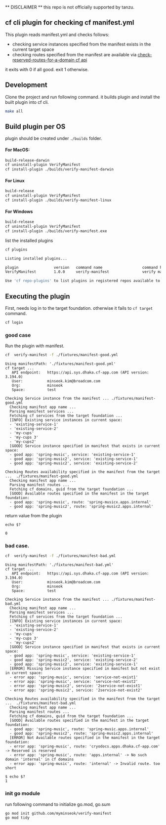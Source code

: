 
** DISCLAIMER **
this repo is not officially supported by tanzu.

## cf cli plugin for checking cf manifest.yml 
This plugin reads manifest.yml and checks follows:
- checking service instances specified from the manifest exists in the current target space
- checking routes specified from the manifest are available via [check-reserved-routes-for-a-domain cf api](https://v3-apidocs.cloudfoundry.org/version/3.197.0/index.html#check-reserved-routes-for-a-domain)

it exits with 0 if all good. exit 1 otherwise.

## Development
Clone the project and run following command. it builds plugin and install the built plugin into cf cli.
```sh
make all
```

## Build plugin per OS
plugin should be created under `./builds` folder.

#### For MacOS:
```sh
build-release-darwin
cf uninstall-plugin VerifyManifest
cf install-plugin ./builds/verify-manifest-darwin
```

#### For Linux
```sh
build-release
cf uninstall-plugin VerifyManifest
cf install-plugin ./builds/verify-manifest-linux
```
#### For Windows
```sh
build-release
cf uninstall-plugin VerifyManifest
cf install-plugin ./builds/verify-manifest.exe
```


list the installed plugins 
```sh
cf plugins
```

```sh
Listing installed plugins...

plugin                version   command name                  command help
VerifyManifest        1.0.0     verify-manifest               verify manifest.yml for service instances and routes

Use 'cf repo-plugins' to list plugins in registered repos available to install
```

## Executing the plugin

First, needs log in to the target foundation. otherwise it fails to `cf target` command.
```sh
cf login
```

### good case
Run the plugin with manifest.
```sh
cf  verify-manifest -f ./fixtures/manifest-good.yml
```
```
Using manifestPath: './fixtures/manifest-good.yml'
cf target ...
   API endpoint:   https://api.sys.dhaka.cf-app.com (API version: 3.194.0)
   User:           minseok.kim@broadcom.com
   Org:            minseok
   Space:          test

Checking Service instance from the manifest ... ./fixtures/manifest-good.yml
  Checking manifest app name ...
  Parsing manifest services ...
  Fetching cf services from the target foundation ...
  [INFO] Existing service instances in current space:
  - 'existing-service-1'
  - 'existing-service-2'
  - 'my-cups'
  - 'my-cups 3'
  - 'my-cups2'
  [GOOD] Service instance specified in manifest that exists in current space:
  - good app: 'spring-music', service: 'existing-service-1'
  - good app: 'spring-music2', service: 'existing-service-1'
  - good app: 'spring-music2', service: 'existing-service-2'

Checking Routes availability specified in the manifest from the target ...  ./fixtures/manifest-good.yml
  Checking manifest app name ...
  Parsing manifest routes ...
  Fetching cf domains, guid from the target foundation ...
  [GOOD] Available routes specified in the manifest in the target foundation:
  - good app: 'spring-music', route: 'spring-musicx.apps.internal'
  - good app: 'spring-music2', route: 'spring-music2.apps.internal'
```

return value from the plugin 
```
echo $?

0
```

### bad case.
```sh
cf  verify-manifest -f ./fixtures/manifest-bad.yml
```

```
Using manifestPath: './fixtures/manifest-bad.yml'
cf target ...
   API endpoint:   https://api.sys.dhaka.cf-app.com (API version: 3.194.0)
   User:           minseok.kim@broadcom.com
   Org:            minseok
   Space:          test

Checking Service instance from the manifest ... ./fixtures/manifest-bad.yml
  Checking manifest app name ...
  Parsing manifest services ...
  Fetching cf services from the target foundation ...
  [INFO] Existing service instances in current space:
  - 'existing-service-1'
  - 'existing-service-2'
  - 'my-cups'
  - 'my-cups 3'
  - 'my-cups2'
  [GOOD] Service instance specified in manifest that exists in current space:
  - good app: 'spring-music', service: 'existing-service-1'
  - good app: 'spring-music2', service: 'existing-service-2'
  - good app: 'spring-music2', service: 'existing-service-1'
  [ERROR] Missing Service instance specified in manifest but not exist in current space:
  - error app: 'spring-music', service: 'service-not-exist1'
  - error app: 'spring-music', service: 'service-not-exist2'
  - error app: 'spring-music2', service: '2service-not-exist1'
  - error app: 'spring-music2', service: '2service-not-exist2'

Checking Routes availability specified in the manifest from the target ...  ./fixtures/manifest-bad.yml
  Checking manifest app name ...
  Parsing manifest routes ...
  Fetching cf domains, guid from the target foundation ...
  [GOOD] Available routes specified in the manifest in the target foundation:
  - good app: 'spring-music', route: 'spring-music.apps.internal'
  - good app: 'spring-music2', route: 'spring-music2.apps.internal'
  [ERROR] Not Available routes specified in the manifest in the target foundation:
  - error app: 'spring-music', route: 'cryodocs.apps.dhaka.cf-app.com' -> Reserved is reserved
  - error app: 'spring-music', route: 'apps.internal' -> No such domain 'internal' in cf domains
  - error app: 'spring-music', route: 'internal' -> Invalid route. too short

$ echo $?
1
```

### init go module
run following command to initialize go.mod, go.sum
```
go mod init github.com/myminseok/verify-manifest
go mod tidy
```


